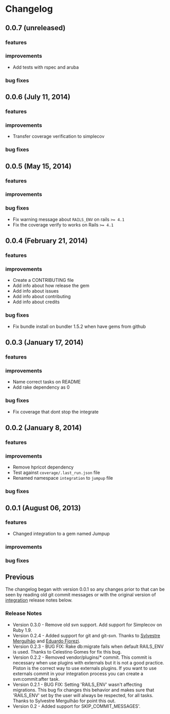 # Changelog

## 0.0.7 (unreleased)

### features

### improvements
- Add tests with rspec and aruba

### bug fixes

## 0.0.6 (July 11, 2014)

### features

### improvements
- Transfer coverage verification to simplecov

### bug fixes


## 0.0.5 (May 15, 2014)

### features

### improvements

### bug fixes
- Fix warning message about `RAILS_ENV` on rails `>= 4.1`
- Fix the coverage verify to works on Rails `>= 4.1`

## 0.0.4 (February 21, 2014)

### features

### improvements

- Create a CONTRIBUTING file
- Add info about how release the gem
- Add info about issues
- Add info about contributing
- Add info about credits

### bug fixes

- Fix bundle install on bundler 1.5.2 when have gems from github

## 0.0.3 (January 17, 2014)

### features

### improvements

- Name correct tasks on README
- Add rake dependency as 0

### bug fixes

- Fix coverage that dont stop the integrate

## 0.0.2 (January 8, 2014)

### features

### improvements

- Remove hpricot dependency
- Test against ```coverage/.last_run.json``` file
- Renamed namespace `integration` to `jumpup` file

### bug fixes

## 0.0.1 (August 06, 2013)

### features

- Changed integration to a gem named Jumpup

### improvements

### bug fixes

## Previous

The changelog began with version 0.0.1 so any changes prior to that
can be seen by reading old git commit messages or with the original version of [integration](https://github.com/tapajos/integration) release notes below.

### Release Notes

* Version 0.3.0 - Remove old svn support. Add support for Simplecov on Ruby 1.9.
* Version 0.2.4 - Added support for git and git-svn. Thanks to [Sylvestre Mergulhão][sm] and [Eduardo Fiorezi][edu].
* Version 0.2.3 - BUG FIX: Rake db:migrate fails when default RAILS\_ENV is used. Thanks to Celestino Gomes for fix this bug.
* Version 0.2.2 - Removed vendor/plugins/* commit. This commit is necessary when use plugins with externals but it is not a good practice. Piston is the correct way to use externals plugins. If you want to use externals commit in your integration process you can create a svn:commit:after task.
* Version 0.2.1 - BUG FIX: Setting 'RAILS\_ENV' wasn't affecting migrations. This bug fix changes this behavior and makes sure that 'RAILS_ENV' set by the user will always be respected, for all tasks. Thanks to Sylvestre Mergulhão for point this out.
* Version 0.2   - Added support for SKIP\_COMMIT\_MESSAGES'.

[edu]:  http://about.me/eduardofiorezi
[sm]:   https://github.com/mergulhao
